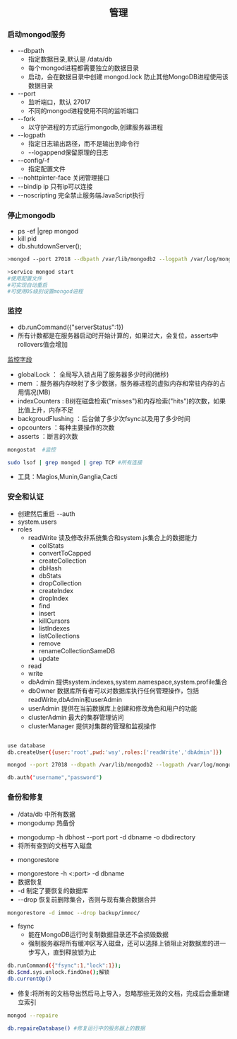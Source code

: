 ## <center>管理</center>

### 启动mongod服务
* --dbpath
  - 指定数据目录,默认是 /data/db
  - 每个mongod进程都需要独立的数据目录
  - 启动，会在数据目录中创建 mongod.lock 防止其他MongoDB进程使用该数据目录
* --port
  - 监听端口，默认 27017
  - 不同的mongod进程使用不同的监听端口
* --fork
  - 以守护进程的方式运行mongodb,创建服务器进程
* --logpath
  - 指定日志输出路径，而不是输出到命令行
  - --logappend保留原理的日志
* --config/-f
  - 指定配置文件
* --nohttpinter-face 关闭管理接口
* --bindip ip 只有ip可以连接
* --noscripting 完全禁止服务端JavaScript执行
### 停止mongodb
* ps -ef |grep  mongod
* kill pid  
* db.shutdownServer();

```sh
>mongod --port 27018 --dbpath /var/lib/mongodb2 --logpath /var/log/mongodb2/mongodb.log --fork

>service mongod start 
#使用配置文件
#可实现自动重启
#可使用OS级别设置mongod进程
```

### 监控
* db.runCommand({"serverStatus":1})
* 所有计数都是在服务器启动时开始计算的，如果过大，会复位，asserts中rollovers值会增加

[监控字段](serverStatus.json)

* globalLock ： 全局写入锁占用了服务器多少时间(微秒)
* mem ：服务器内存映射了多少数据，服务器进程的虚拟内存和常驻内存的占用情况(MB)
* indexCounters : B树在磁盘检索("misses")和内存检索("hits")的次数，如果比值上升，内存不足
* backgroudFlushing ：后台做了多少次fsync以及用了多少时间
* opcounters ：每种主要操作的次数
* asserts ：断言的次数

```sh
mongostat  #监控

sudo lsof | grep mongod | grep TCP #所有连接
```

* 工具：Magios,Munin,Ganglia,Cacti

### 安全和认证
* 创建然后重启 --auth
* system.users
* roles
  - readWrite 读及修改非系统集合和system.js集合上的数据能力
    -  collStats
    -  convertToCapped
    -  createCollection
    -  dbHash
    -  dbStats
    -  dropCollection
    -  createIndex
    -  dropIndex
    -  find
    -  insert
    -  killCursors
    -  listIndexes
    -  listCollections
    -  remove
    -  renameCollectionSameDB
    -  update
  - read
  - write
  - dbAdmin 提供system.indexes,system.namespace,system.profile集合
  - dbOwner 数据库所有者可以对数据库执行任何管理操作，包括readWrite,dbAdmin和userAdmin
  - userAdmin 提供在当前数据库上创建和修改角色和用户的功能
  - clusterAdmin 最大的集群管理访问
  - clusterManager 提供对集群的管理和监视操作
```sh

use database
db.createUser({user:'root',pwd:'wsy',roles:['readWrite','dbAdmin']})

mongod --port 27018 --dbpath /var/lib/mongodb2 --logpath /var/log/mongodb2/mongodb.log --fork --auth

db.auth("username","password")
```

### 备份和修复
* /data/db 中所有数据
* mongodump 热备份
 - mongodump -h dbhost --port port  -d dbname -o dbdirectory
 - 将所有查到的文档写入磁盘
* mongorestore
 - mongorestore -h <hostname><:port> -d dbname <path>
 - 数据恢复
 - -d 制定了要恢复的数据库
 - --drop 恢复前删除集合，否则与现有集合数据合并
```sh
mongorestore -d immoc --drop backup/immoc/
```

* fsync 
  - 能在MongoDB运行时复制数据目录还不会损毁数据
  - 强制服务器将所有缓冲区写入磁盘，还可以选择上锁阻止对数据库的进一步写入，直到释放锁为止
```sh
db.runCommand({"fsync":1,"lock":1});
db.$cmd.sys.unlock.findOne();解锁
db.currentOp()
```

* 修复:将所有的文档导出然后马上导入，忽略那些无效的文档，完成后会重新建立索引
```sh
mongod --repaire

db.repaireDatabase() #修复运行中的服务器上的数据
```